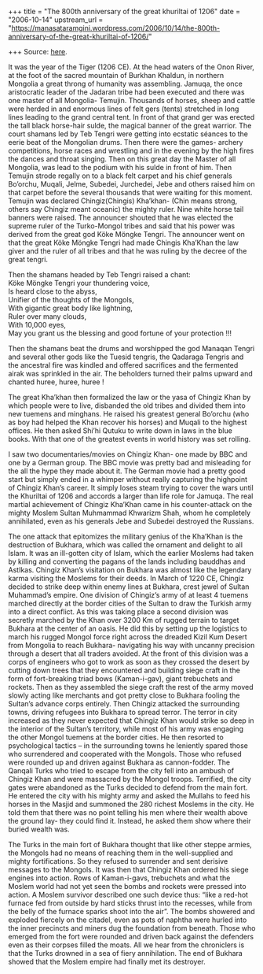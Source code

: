 +++
title = "The 800th anniversary of the great khuriltai of 1206"
date = "2006-10-14"
upstream_url = "https://manasataramgini.wordpress.com/2006/10/14/the-800th-anniversary-of-the-great-khuriltai-of-1206/"

+++
Source: [here](https://manasataramgini.wordpress.com/2006/10/14/the-800th-anniversary-of-the-great-khuriltai-of-1206/).

It was the year of the Tiger (1206 CE). At the head waters of the Onon River, at the foot of the sacred mountain of Burkhan Khaldun, in northern Mongolia a great throng of humanity was assembling. Jamuqa, the once aristocratic leader of the Jadaran tribe had been executed and there was one master of all Mongolia- Temujin. Thousands of horses, sheep and cattle were herded in and enormous lines of felt gers (tents) stretched in long lines leading to the grand central tent. In front of that grand ger was erected the tall black horse-hair sulde, the magical banner of the great warrior. The court shamans led by Teb Tengri were getting into ecstatic séances to the eerie beat of the Mongolian drums. Then there were the games- archery competitions, horse races and wrestling and in the evening by the high fires the dances and throat singing. Then on this great day the Master of all Mongolia, was lead to the podium with his sulde in front of him. Then Temujin strode regally on to a black felt carpet and his chief generals Bo’orchu, Muqali, Jelme, Subedei, Jurchedei, Jebe and others raised him on that carpet before the several thousands that were waiting for this moment. Temujin was declared Chingiz(Chingis) Kha’khan- (Chin means strong, others say Chingiz meant oceanic) the mighty ruler. Nine white horse tail banners were raised. The announcer shouted that he was elected the supreme ruler of the Turko-Mongol tribes and said that his power was derived from the great god Köke Möngke Tengri. The announcer went on that the great Köke Möngke Tengri had made Chingis Kha’Khan the law giver and the ruler of all tribes and that he was ruling by the decree of the great tengri.

Then the shamans headed by Teb Tengri raised a chant:  
Köke Möngke Tengri your thundering voice,  
Is heard close to the abyss,  
Unifier of the thoughts of the Mongols,  
With gigantic great body like lightning,  
Ruler over many clouds,  
With 10,000 eyes,  
May you grant us the blessing and good fortune of your protection !!!

Then the shamans beat the drums and worshipped the god Manaqan Tengri and several other gods like the Tuesid tengris, the Qadaraga Tengris and the ancestral fire was kindled and offered sacrifices and the fermented airak was sprinkled in the air. The beholders turned their palms upward and chanted huree, huree, huree !

The great Kha’khan then formalized the law or the yasa of Chingiz Khan by which people were to live, disbanded the old tribes and divided them into new tuemens and minghans. He raised his greatest general Bo’orchu
(who as boy had helped the Khan recover his horses) and Muqali to the
highest offices. He then asked Shi’hi Qutuku to write down in laws in the blue books. With that one of the greatest events in world history was set rolling.

I saw two documentaries/movies on Chingiz Khan- one made by BBC and one by a German group. The BBC movie was pretty bad and misleading for the all the hype they made about it. The German movie had a pretty good start but simply ended in a whimper without really capturing the highpoint of Chingiz Khan’s career. It simply loses steam trying to cover the wars until the Khuriltai of 1206 and accords a larger than life role for Jamuqa. The real martial achievement of Chingiz Kha’Khan came in his counter-attack on the mighty Moslem Sultan Muhmammad Khwarizm Shah, whom he completely annihilated, even as his generals Jebe and Subedei destroyed the Russians.

The one attack that epitomizes the military genius of the Kha’Khan is the destruction of Bukhara, which was called the ornament and delight to all Islam. It was an ill-gotten city of Islam, which the earlier Moslems had taken by killing and converting the pagans of the lands including bauddhas and AstIkas. Chingiz Khan’s visitation on Bukhara was almost like the legendary karma visiting the Moslems for their deeds. In March of 1220 CE, Chingiz decided to strike deep within enemy lines at Bukhara, crest jewel of Sultan Muhammad’s empire. One division of Chingiz’s army of at least 4 tuemens marched directly at the border cities of the Sultan to draw the Turkish army into a direct conflict. As this was taking place a second division was secretly marched by the Khan over 3200 Km of rugged terrain to target Bukhara at the center of an oasis. He did this by setting up the logistics to march his rugged Mongol force right across the dreaded Kizil Kum Desert from Mongolia to reach Bukhara- navigating his way with uncanny precision through a desert that all traders avoided. At the front of this division was a corps of engineers who got to work as soon as they crossed the desert by cutting down trees that they encountered and building siege craft in the form of fort-breaking triad bows (Kaman-i-gav), giant trebuchets and rockets. Then as they assembled the siege craft the rest of the army moved slowly acting like merchants and got pretty close to Bukhara fooling the Sultan’s advance corps entirely. Then Chingiz attacked the surrounding towns, driving refugees into Bukhara to spread terror. The terror in city increased as they never expected that Chingiz Khan would strike so deep in the interior of the Sultan’s territory, while most of his army was engaging the other Mongol tuemens at the border cities. He then resorted to psychological tactics – in the surrounding towns he leniently spared those who surrendered and cooperated with the Mongols. Those who refused were rounded up and driven against Bukhara as cannon-fodder. The Qanqali Turks who tried to escape from the city fell into an ambush of Chingiz Khan and were massacred by the Mongol troops. Terrified, the city gates were abandoned as the Turks decided to defend from the main fort. He entered the city with his mighty army and asked the Mullahs to feed his horses in the Masjid and summoned the 280 richest Moslems in the city. He told them that there was no point telling his men where their wealth above the ground lay- they could find it. Instead, he asked them show where their buried wealth was.

The Turks in the main fort of Bukhara thought that like other steppe armies, the Mongols had no means of reaching them in the well-supplied and mighty fortifications. So they refused to surrender and sent derisive messages to the Mongols. It was then that Chingiz Khan ordered his siege engines into action. Rows of Kaman-i-gavs, trebuchets and what the Moslem world had not yet seen the bombs and rockets were pressed into action. A Moslem survivor described one such device thus: “like a red-hot furnace fed from outside by hard sticks thrust into the recesses, while from the belly of the furnace sparks shoot into the air”. The bombs showered and exploded fiercely on the citadel, even as pots of naphtha were hurled into the inner precincts and miners dug the foundation from beneath. Those who emerged from the fort were rounded and driven back against the defenders even as their corpses filled the moats. All we hear from the chroniclers is that the Turks drowned in a sea of fiery annihilation. The end of Bukhara showed that the Moslem empire had finally met its destroyer.

